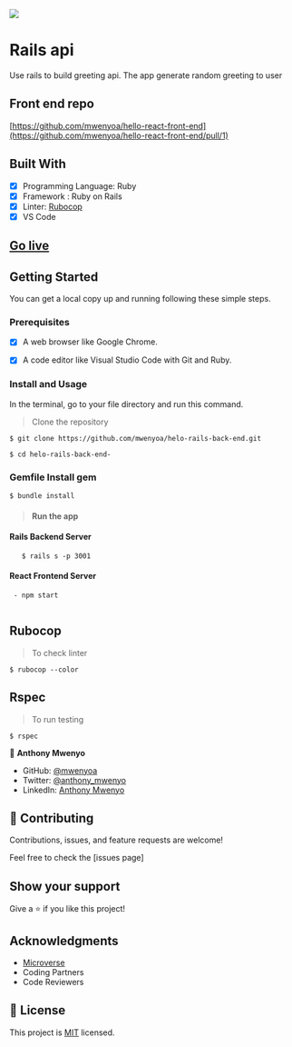 
![](https://img.shields.io/badge/Microverse-blueviolet)

# Rails api

Use rails  to build greeting api. The app generate random greeting to user

## Front end repo 
[https://github.com/mwenyoa/hello-react-front-end](https://github.com/mwenyoa/hello-react-front-end/pull/1)

## Built With

- [x] Programming Language: Ruby
- [x] Framework : Ruby on Rails
- [x] Linter: [Rubocop](https://rubocop.org/)
- [x] VS Code

## [Go live](#)

## Getting Started

You can get a local copy up and running following these simple steps.

### Prerequisites

- [x] A web browser like Google Chrome.
- [x] A code editor like Visual Studio Code with Git and Ruby.


### Install and Usage

In the terminal, go to your file directory and run this command.

> Clone the repository
```
$ git clone https://github.com/mwenyoa/helo-rails-back-end.git
```
```
$ cd helo-rails-back-end-
```

### Gemfile Install gem
 
```
$ bundle install
```

> #### Run the app 

#### Rails Backend Server
```
   $ rails s -p 3001
```
#### React Frontend Server
```
 - npm start
 
```

## Rubocop
> To check linter

```
$ rubocop --color
```

## Rspec
> To run testing 
```
$ rspec 
```


👤 **Anthony Mwenyo**

- GitHub: [@mwenyoa](https://github.com/mwenyoa)
- Twitter: [@anthony_mwenyo](https://twitter.com/phayte_p)
- LinkedIn: [Anthony Mwenyo](https://linkedin.com/in/anthony-mwenyo)

## 🤝 Contributing

Contributions, issues, and feature requests are welcome!

Feel free to check the [issues page]

## Show your support

Give a ⭐️ if you like this project!

## Acknowledgments

- [Microverse](https://www.microverse.org/)
- Coding Partners
- Code Reviewers

## 📝 License

This project is [MIT](./MIT.md) licensed.
